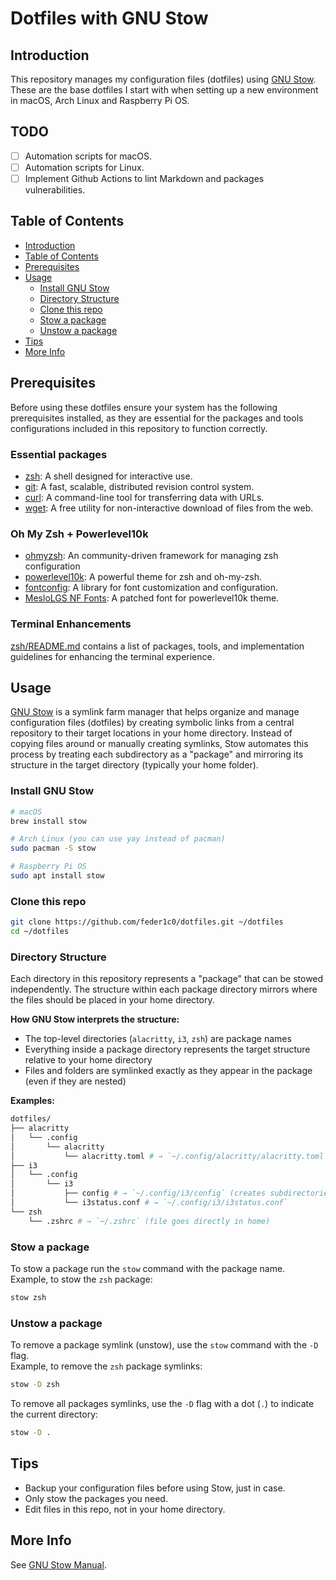 # Dotfiles with GNU Stow

## Introduction

This repository manages my configuration files (dotfiles) using [GNU Stow](https://www.gnu.org/software/stow/). These are the base dotfiles I start with when setting up a new environment in macOS, Arch Linux and Raspberry Pi OS.

## TODO

- [ ] Automation scripts for macOS.
- [ ] Automation scripts for Linux.
- [ ] Implement Github Actions to lint Markdown and packages vulnerabilities.

## Table of Contents

- [Introduction](#introduction)
- [Table of Contents](#table-of-contents)
- [Prerequisites](#prerequisites)
- [Usage](#usage)
  - [Install GNU Stow](#install-gnu-stow)
  - [Directory Structure](#directory-structure)
  - [Clone this repo](#clone-this-repo)
  - [Stow a package](#stow-a-package)
  - [Unstow a package](#unstow-a-package)
- [Tips](#tips)
- [More Info](#more-info)

## Prerequisites

Before using these dotfiles ensure your system has the following prerequisites installed, as they are essential for the packages and tools configurations included in this repository to function correctly.

### Essential packages

- [zsh](https://github.com/zsh-users/zsh): A shell designed for interactive use.
- [git](https://github.com/git/git): A fast, scalable, distributed revision control system.
- [curl](https://curl.se/): A command-line tool for transferring data with URLs.
- [wget](https://www.gnu.org/software/wget/): A free utility for non-interactive download of files from the web.

### Oh My Zsh + Powerlevel10k

- [ohmyzsh](https://github.com/ohmyzsh/ohmyzsh): An community-driven framework for managing zsh configuration
- [powerlevel10k](https://github.com/romkatv/powerlevel10k): A powerful theme for zsh and oh-my-zsh.
- [fontconfig](https://github.com/centricular/fontconfig): A library for font customization and configuration.
- [MesloLGS NF Fonts](https://github.com/romkatv/powerlevel10k#fonts): A patched font for powerlevel10k theme.

### Terminal Enhancements

[zsh/README.md](zsh/README.md) contains a list of packages, tools, and implementation guidelines for enhancing the terminal experience.

## Usage

[GNU Stow](https://www.gnu.org/software/stow/) is a symlink farm manager that helps organize and manage configuration files (dotfiles) by creating symbolic links from a central repository to their target locations in your home directory. Instead of copying files around or manually creating symlinks, Stow automates this process by treating each subdirectory as a "package" and mirroring its structure in the target directory (typically your home folder).

### Install GNU Stow

```bash
# macOS
brew install stow

# Arch Linux (you can use yay instead of pacman)
sudo pacman -S stow

# Raspberry Pi OS
sudo apt install stow 
```

### Clone this repo

```bash
git clone https://github.com/feder1c0/dotfiles.git ~/dotfiles
cd ~/dotfiles
```

### Directory Structure

Each directory in this repository represents a "package" that can be stowed independently. The structure within each package directory mirrors where the files should be placed in your home directory.

**How GNU Stow interprets the structure:**

- The top-level directories (`alacritty`, `i3`, `zsh`) are package names
- Everything inside a package directory represents the target structure relative to your home directory
- Files and folders are symlinked exactly as they appear in the package (even if they are nested)

**Examples:**

```bash
dotfiles/
├── alacritty
│   └── .config
│       └── alacritty
│           └── alacritty.toml # → `~/.config/alacritty/alacritty.toml` (preserves nested structure)
├── i3
│   └── .config
│       └── i3
│           ├── config # → `~/.config/i3/config` (creates subdirectories as needed)
│           └── i3status.conf # → `~/.config/i3/i3status.conf`
└── zsh
    └── .zshrc # → `~/.zshrc` (file goes directly in home)
```

### Stow a package

To stow a package run the `stow` command with the package name. </br>
Example, to stow the `zsh` package:

```bash
stow zsh
```

### Unstow a package

To remove a package symlink (unstow), use the `stow` command with the `-D` flag. </br>
Example, to remove the `zsh` package symlinks:

```bash
stow -D zsh
```

To remove all packages symlinks, use the `-D` flag with a dot (`.`) to indicate the current directory:

```bash
stow -D .
```

## Tips

- Backup your configuration files before using Stow, just in case.
- Only stow the packages you need.
- Edit files in this repo, not in your home directory.

## More Info

See [GNU Stow Manual](https://www.gnu.org/software/stow/manual/stow.html).
